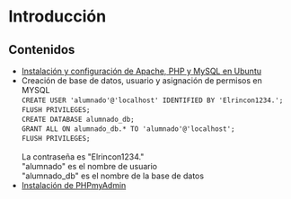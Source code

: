 # Introducción

## Contenidos

* [Instalación y configuración de Apache, PHP y MySQL en Ubuntu](https://www.digitalocean.com/community/tutorials/how-to-install-linux-apache-mysql-php-lamp-stack-on-ubuntu-20-04)
* Creación de base de datos, usuario y asignación de permisos en MYSQL\
  `CREATE USER 'alumnado'@'localhost' IDENTIFIED BY 'Elrincon1234.';`\
  `FLUSH PRIVILEGES;` \
  `CREATE DATABASE alumnado_db;` \
  `GRANT ALL ON alumnado_db.* TO 'alumnado'@'localhost';`\
  `FLUSH PRIVILEGES;`\
  \
  La contraseña es "Elrincon1234."\
  "alumnado" es el nombre de usuario\
  "alumnado\_db" es el nombre de la base de datos
* [Instalación de PHPmyAdmin](https://ubuntu.com/server/docs/how-to-install-and-configure-phpmyadmin)
